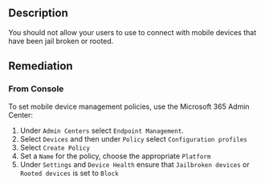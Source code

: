## Description

You should not allow your users to use to connect with mobile devices that have been jail broken or rooted.

## Remediation

### From Console

To set mobile device management policies, use the Microsoft 365 Admin Center:

1. Under `Admin Centers` select `Endpoint Management`.
2. Select `Devices` and then under `Policy` select `Configuration profiles`
3. Select `Create Policy`
4. Set a `Name` for the policy, choose the appropriate `Platform`
5. Under `Settings` and `Device Health` ensure that `Jailbroken devices` or `Rooted devices` is set to `Block`
